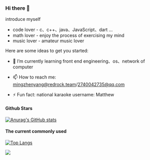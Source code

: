 ### Hi there 👋

<!--
**Ming-z-y/Ming-z-y** is a ✨ _special_ ✨ repository because its `README.md` (this file) appears on your GitHub profile.
-->

introduce myself
* code lover - c、c++、java、JavaScript、dart ...
* math lover - enjoy the process of exercising my mind
* music lover - amateur music lover

Here are some ideas to get you started:

<!-- - 🔭 I’m currently working on ... -->
- 🌱 I’m currently learning front end engineering、os、network of computer
<!-- - 👯 I’m looking to collaborate on ... -->
<!-- - 🤔 I’m looking for help with ... -->
<!-- - 💬 Ask me about ... -->
- 📫 How to reach me: mingzhenyang@redrock.team/2740042735@qq.com
<!-- - 😄 Pronouns: ... -->
- ⚡ Fun fact: national karaoke username: Matthew

#### Github Stars
[![Anurag's GitHub stats](https://github-readme-stats.vercel.app/api?username=Ming-z-y&count_private=true)](https://github.com/anuraghazra/github-readme-stats)

#### The current commonly used
[![Top Langs](https://github-readme-stats.vercel.app/api/top-langs/?username=Ming-z-y)](https://github.com/anuraghazra/github-readme-stats)


![](https://raw.githubusercontent.com/Ming-z-y/Ming-z-y/output/github-contribution-grid-snake.svg)
